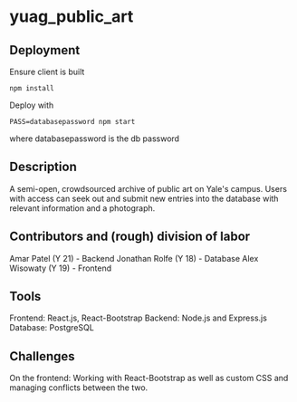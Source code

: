 # yuag_public_art

## Deployment

Ensure client is built

    npm install


Deploy with
    

    PASS=databasepassword npm start

where databasepassword is the db password


## Description
  A semi-open, crowdsourced archive of public art on Yale's campus. 
  Users with access can seek out and submit new entries into the database with relevant information and a photograph. 


## Contributors and (rough) division of labor
  Amar Patel (Y 21)       - Backend
  Jonathan Rolfe (Y 18)   - Database 
  Alex Wisowaty (Y 19)    - Frontend


## Tools
  Frontend:   React.js, React-Bootstrap
  Backend:    Node.js and Express.js
  Database:   PostgreSQL

## Challenges
  On the frontend: 
  Working with React-Bootstrap as well as custom CSS and managing conflicts between the two. 
